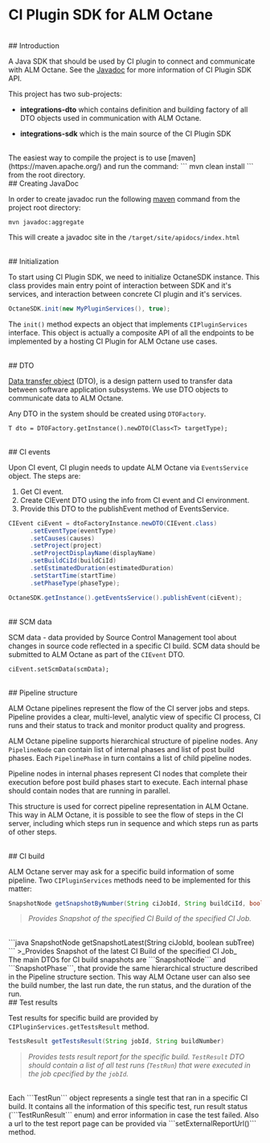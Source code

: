 # CI Plugin SDK for ALM Octane

<br>
## Introduction

A Java SDK that should be used by CI plugin to connect and communicate with ALM Octane. See the [Javadoc](#creating-javadoc) for more information of CI Plugin SDK API.

This project has two sub-projects:

- **integrations-dto** which contains definition and building factory of all DTO objects used in communication with ALM Octane.

- **integrations-sdk** which is the main source of the CI Plugin SDK

<br>
The easiest way to compile the project is to use [maven](https://maven.apache.org/) and run the command:
```
mvn clean install
```
from the root directory.

<br>
## Creating JavaDoc

In order to create javadoc run the following [maven](https://maven.apache.org/) command from the project root directory:
```
mvn javadoc:aggregate
```
This will create a javadoc site in the ```/target/site/apidocs/index.html```

<br>
## Initialization

To start using CI Plugin SDK, we need to initialize OctaneSDK instance. This class provides main entry point of interaction between SDK and it&#39;s services, and interaction between concrete CI plugin and it&#39;s services.
```java
OctaneSDK.init(new MyPluginServices(), true);
```
The ```init()``` method expects an object that implements ```CIPluginServices``` interface. This object is actually a composite API of all the endpoints to be implemented by a hosting CI Plugin for ALM Octane use cases.

<br>
## DTO

[Data transfer object](https://en.wikipedia.org/wiki/Data_transfer_object) (DTO), is a design pattern used to transfer data between software application subsystems. We use DTO objects to communicate data to ALM Octane.

Any DTO in the system should be created using ```DTOFactory```.
```
T dto = DTOFactory.getInstance().newDTO(Class<T> targetType);
```

<br>
## CI events

Upon CI event, CI plugin needs to update ALM Octane via ```EventsService``` object. The steps are:

1. Get CI event.
2. Create CIEvent DTO using the info from CI event and CI environment.
3. Provide this DTO to the publishEvent method of EventsService.

```java
CIEvent ciEvent = dtoFactoryInstance.newDTO(CIEvent.class)
      .setEventType(eventType)
      .setCauses(causes)
      .setProject(project)
      .setProjectDisplayName(displayName)
      .setBuildCiId(buildCiId)
      .setEstimatedDuration(estimatedDuration)
      .setStartTime(startTime)
      .setPhaseType(phaseType);

OctaneSDK.getInstance().getEventsService().publishEvent(ciEvent);
```

<br>
## SCM data

SCM data - data provided by Source Control Management tool about changes in source code reflected in a specific CI build. SCM data should be submitted to ALM Octane as part of the ```CIEvent``` DTO.
```
ciEvent.setScmData(scmData);
```

<br>
## Pipeline structure

ALM Octane pipelines represent the flow of the CI server jobs and steps. Pipeline provides a clear, multi-level, analytic view of specific CI process, CI runs and their status to track and monitor product quality and progress.

ALM Octane pipeline supports hierarchical structure of pipeline nodes. Any ```PipelineNode``` can contain list of internal phases and list of post build phases. Each ```PipelinePhase``` in turn contains a list of child pipeline nodes.

Pipeline nodes in internal phases represent CI nodes that complete their execution before post build phases start to execute. Each internal phase should contain nodes that are running in parallel.

This structure is used for correct pipeline representation in ALM Octane. This way in ALM Octane, it is possible to see the flow of steps in the CI server, including which steps run in sequence and which steps run as parts of other steps.

<br>
## CI build

ALM Octane server may ask for a specific build information of some pipeline. Two ```CIPluginServices``` methods need to be implemented for this matter:

```java
SnapshotNode getSnapshotByNumber(String ciJobId, String buildCiId, boolean subTree)
```
>_Provides Snapshot of the specified CI Build of the specified CI Job._

<br>
```java
SnapshotNode getSnapshotLatest(String ciJobId, boolean subTree)
```
>_Provides Snapshot of the latest CI Build of the specified CI Job_

<br>
The main DTOs for CI build snapshots are ```SnapshotNode``` and ```SnapshotPhase```, that provide the same hierarchical structure described in the Pipeline structure section. This way ALM Octane user can also see the build number, the last run date, the run status, and the duration of the run.

<br>
## Test results

Test results for specific build are provided by ```CIPluginServices.getTestsResult``` method.

```java
TestsResult getTestsResult(String jobId, String buildNumber)
```
>_Provides tests result report for the specific build. ```TestResult``` DTO should contain a list of all test runs (```TestRun```) that were executed in the job cpecified by the ```jobId```._

<br>
Each ```TestRun``` object represents a single test that ran in a specific CI build. It contains all the information of this specific test, run result status (```TestRunResult``` enum) and error information in case the test failed. Also a url to the test report page can be provided via ```setExternalReportUrl()``` method.
